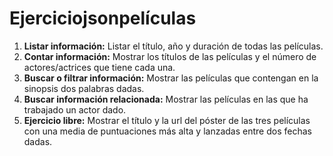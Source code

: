 # Ejerciciojsonpelículas

1. **Listar información:** Listar el título, año y duración de todas las películas.
2. **Contar información:** Mostrar los títulos de las películas y el número de actores/actrices que tiene cada una.
3. **Buscar o filtrar información:** Mostrar las películas que contengan en la sinopsis dos palabras dadas.
4. **Buscar información relacionada:** Mostrar las películas en las que ha trabajado un actor dado.
5. **Ejercicio libre:** Mostrar el título y la url del póster de las tres películas con una media de puntuaciones más alta y lanzadas entre dos fechas dadas.

